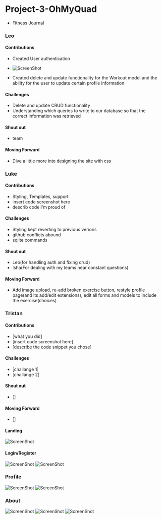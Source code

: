 # Project-3-OhMyQuad

- Fitness Journal

### Leo

#### Contributions

- Created User authentication
- ![ScreenShot](static/screenshots/leoScreenshot.png)

- Created delete and update functionality for the Workout model and the ability for the user to update certain profile information

#### Challenges

- Delete and update CRUD functionality
- Understanding which queries to write to our database so that the correct information was retrieved

#### Shout out

- team

#### Moving Forward

- Dive a little more into designing the site with css

### Luke

#### Contributions

- Styling, Templates, support
- insert code screenshot here
- describ code i'm proud of

#### Challenges

- Styling kept reverting to previous verions
- github conflicts abound
- sqlite commands

#### Shout out

- Leo(for handling auth and fixing crud)
- Isha(For dealing with my teams near constant questions)

#### Moving Forward

- Add image upload, re-add broken exercise button, restyle profile page(and its add/edit extensions), edit all forms and models to include the exercise(choices)

### Tristan

#### Contributions

- [what you did]
- [insert code screenshot here]
- [describe the code snippet you chose]

#### Challenges

- [challange 1]
- [challange 2]

#### Shout out

- []

#### Moving Forward

- []

#### Landing

![ScreenShot](static/screenshots/landing.png)

#### Login/Register

![ScreenShot](static/screenshots/login.png)
![ScreenShot](static/screenshots/register.png)

### Profile

![ScreenShot](static/screenshots/Profile.png)
![ScreenShot](static/screenshots/add.png)

### About

![ScreenShot](static/screenshots/about.png)
![ScreenShot](static/screenshots/about2.png)
![ScreenShot](static/screenshots/dropdown.png)
